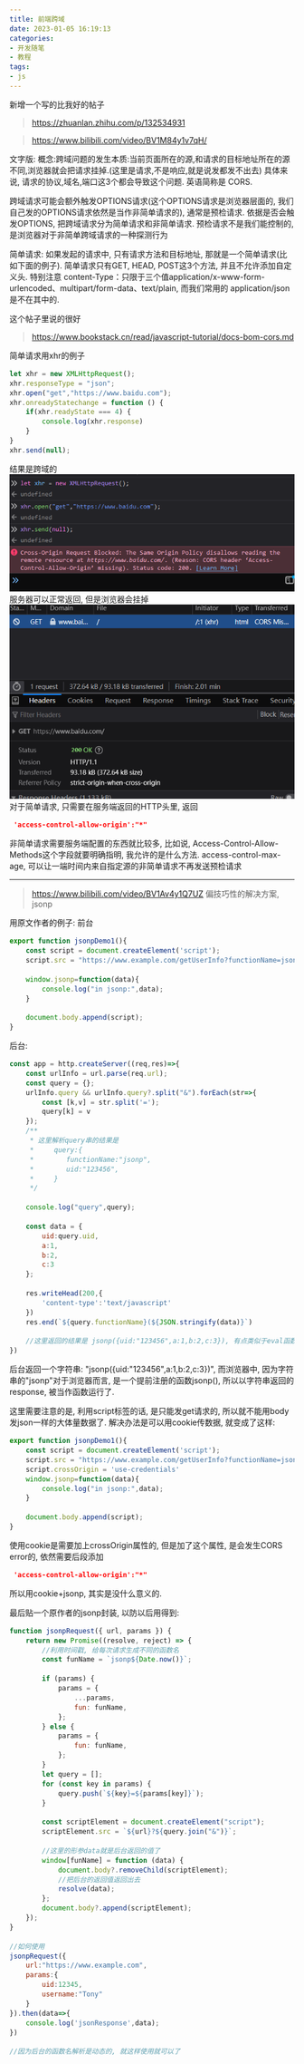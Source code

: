 ```yaml
---
title: 前端跨域
date: 2023-01-05 16:19:13
categories:
- 开发随笔
- 教程
tags: 
- js
---
```

新增一个写的比我好的帖子
>https://zhuanlan.zhihu.com/p/132534931

> https://www.bilibili.com/video/BV1M84y1v7qH/

文字版:
概念:跨域问题的发生本质:当前页面所在的源,和请求的目标地址所在的源不同,浏览器就会把请求挂掉.(这里是请求,不是响应,就是说发都发不出去) 具体来说, 请求的协议,域名,端口这3个都会导致这个问题. 英语简称是 CORS.

跨域请求可能会额外触发OPTIONS请求(这个OPTIONS请求是浏览器层面的, 我们自己发的OPTIONS请求依然是当作非简单请求的), 通常是预检请求. 依据是否会触发OPTIONS, 把跨域请求分为简单请求和非简单请求. 预检请求不是我们能控制的, 是浏览器对于非简单跨域请求的一种探测行为

简单请求: 如果发起的请求中, 只有请求方法和目标地址, 那就是一个简单请求(比如下面的例子). 简单请求只有GET, HEAD, POST这3个方法, 并且不允许添加自定义头. 特别注意 content-Type：只限于三个值application/x-www-form-urlencoded、multipart/form-data、text/plain, 而我们常用的 application/json是不在其中的. 

这个帖子里说的很好
> https://www.bookstack.cn/read/javascript-tutorial/docs-bom-cors.md

简单请求用xhr的例子
```javascript
let xhr = new XMLHttpRequest();
xhr.responseType = "json";
xhr.open("get","https://www.baidu.com");
xhr.onreadyStatechange = function () {
    if(xhr.readyState === 4) {
        console.log(xhr.response)
    }
}
xhr.send(null); 
```
结果是跨域的
![pages](前端跨域/001.png)
服务器可以正常返回, 但是浏览器会挂掉
![pages](前端跨域/002.png)
对于简单请求, 只需要在服务端返回的HTTP头里, 返回
```json
 'access-control-allow-origin':"*"
```

非简单请求需要服务端配置的东西就比较多, 比如说, Access-Control-Allow-Methods这个字段就要明确指明, 我允许的是什么方法. 
access-control-max-age, 可以让一端时间内来自指定源的非简单请求不再发送预检请求

---
> https://www.bilibili.com/video/BV1Av4y1Q7UZ
偏技巧性的解决方案, jsonp

用原文作者的例子:
前台
```javascript
export function jsonpDemo1(){
    const script = document.createElement('script');
    script.src = "https://www.example.com/getUserInfo?functionName=jsonp&uid=123456";

    window.jsonp=function(data){
        console.log("in jsonp:",data);
    }

    document.body.append(script);
}
```
后台:
```javascript
const app = http.createServer((req,res)=>{
    const urlInfo = url.parse(req.url);
    const query = {};
    urlInfo.query && urlInfo.query?.split("&").forEach(str=>{
        const [k,v] = str.split('=');
        query[k] = v
    });
    /**
     * 这里解析query串的结果是
     *     query:{
     *        functionName:"jsonp",
     *        uid:"123456",
     *     }
     */
    
    console.log("query",query);

    const data = {
        uid:query.uid,
        a:1,
        b:2,
        c:3
    };

    res.writeHead(200,{
        'content-type':'text/javascript'
    })
    res.end(`${query.functionName}(${JSON.stringify(data)}`)

    //这里返回的结果是 jsonp({uid:"123456",a:1,b:2,c:3}), 有点类似于eval函数的意思
})

```
后台返回一个字符串: "jsonp({uid:"123456",a:1,b:2,c:3})", 而浏览器中, 因为字符串的"jsonp"对于浏览器而言, 是一个提前注册的函数jsonp(), 所以以字符串返回的response, 被当作函数运行了.  

这里需要注意的是, 利用script标签的话, 是只能发get请求的, 所以就不能用body发json一样的大体量数据了. 解决办法是可以用cookie传数据, 就变成了这样:
```javascript
export function jsonpDemo1(){
    const script = document.createElement('script');
    script.src = "https://www.example.com/getUserInfo?functionName=jsonp&uid=123456";
    script.crossOrigin = 'use-credentials'
    window.jsonp=function(data){
        console.log("in jsonp:",data);
    }

    document.body.append(script);
}
```
使用cookie是需要加上crossOrigin属性的, 但是加了这个属性, 是会发生CORS error的, 依然需要后段添加
```json
 'access-control-allow-origin':"*"
```
所以用cookie+jsonp, 其实是没什么意义的.

最后贴一个原作者的jsonp封装, 以防以后用得到:
```javascript
function jsonpRequest({ url, params }) {
    return new Promise((resolve, reject) => {
        //利用时间戳, 给每次请求生成不同的函数名
        const funName = `jsonp${Date.now()}`;

        if (params) {
            params = {
                ...params,
                fun: funName,
            };
        } else {
            params = {
                fun: funName,
            };
        }
        let query = [];
        for (const key in params) {
            query.push(`${key}=${params[key]}`);
        }

        const scriptElement = document.createElement("script");
        scriptElement.src = `${url}?${query.join("&")}`;

        //这里的形参data就是后台返回的值了
        window[funName] = function (data) {
            document.body?.removeChild(scriptElement);
            //把后台的返回值返回出去
            resolve(data);
        };
        document.body?.append(scriptElement);
    });
}

//如何使用
jsonpRequest({
    url:"https://www.example.com",
    params:{
        uid:12345,
        username:"Tony"
    }
}).then(data=>{
    console.log('jsonResponse',data);
})

//因为后台的函数名解析是动态的, 就这样使用就可以了
```